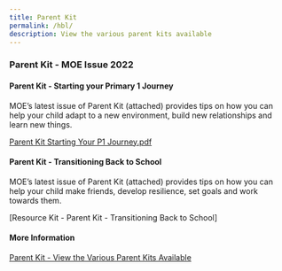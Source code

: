 ```yaml
---
title: Parent Kit
permalink: /hbl/
description: View the various parent kits available
---
```

### **Parent Kit - MOE Issue 2022**
#### **Parent Kit - Starting your Primary 1 Journey**
MOE’s latest issue of Parent Kit (attached) provides tips on how you can help your child adapt to a new environment, build new relationships and learn new things.


[Parent Kit Starting Your P1 Journey.pdf](/files/parent%20kit%20p1%20journey.pdf)

#### **Parent Kit - Transitioning Back to School**
MOE’s latest issue of Parent Kit (attached) provides tips on how you can help your child make friends, develop resilience, set goals and work towards them.


[Resource Kit - Parent Kit - Transitioning Back to School]


#### **More Information**
[Parent Kit - View the Various Parent Kits Available](https://www.moe.gov.sg/parentkit#3)